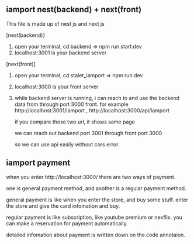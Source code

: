 ## iamport nest(backend) + next(front) 
This file is made up of nest js and next js

[nest(backend)]
1. open your terminal, cd backend => npm run start:dev 
2. localhost:3001 is your backend server

[next(front)]
1. open your terminal, cd stalet_iamport => npm run dev
2. localhost:3000 is your front server
3. while backend server is running, i can reach to and use the backend data from through port 3000 front.
    for example http://localhost:3001/iamport , http://localhost:3000/api/iamport 
   
    if you compare those two url, it shows same page
   
    we can reach out backend port 3001 through front port 3000
   
    so we can use api easily without cors error.


## iamport payment
 when you enter http://localhost:3000/ there are two ways of payment.

 one is general payment method, and another is a regular payment method.

 general payment is like when you enter the store, and buy some stuff. enter the store and give the card infomation and buy.

 regular payment is like subscription, like youtube premium or nexflix. you can make a reservation for payment automatically.

 detailed infomation about payment is written down on the code annotaion.